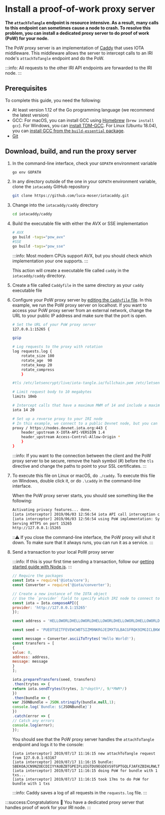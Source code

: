 # Install a proof-of-work proxy server

**The `attachToTangle` endpoint is resource intensive. As a result, many calls to this endpoint can sometimes cause a node to crash. To resolve this problem, you can install a dedicated proxy server to do proof of work (PoW) for your node.**

The PoW proxy server is an implementation of [Caddy](https://caddyserver.com/) that uses IOTA middleware. This middleware allows the server to intercept calls to an IRI node's `attachToTangle` endpoint and do the PoW.

:::info:
All requests to the other IRI API endpoints are forwarded to the IRI node.
:::

## Prerequisites

To complete this guide, you need the following:

- At least version 1.12 of the Go programming language (we recommend the latest version)
- GCC: For macOS, you can install GCC using [Homebrew](https://brew.sh/) (`brew install gcc`). For Windows, you can [install TDM-GCC](http://tdm-gcc.tdragon.net/download). For Linux (Ubuntu 18.04), you can [install GCC from the `build-essential` package](https://linuxize.com/post/how-to-install-gcc-compiler-on-ubuntu-18-04/).
- [Git](https://git-scm.com/downloads)

## Download, build, and run the proxy server

1. In the command-line interface, check your `GOPATH` environment variable

    ```bash
    go env GOPATH
    ````

2. In any directory outside of the one in your `GOPATH` environment variable, clone the `iotacaddy` GitHub repository

    ```bash
    git clone https://github.com/luca-moser/iotacaddy.git
    ```

3. Change into the `iotacaddy/caddy` directory

    ```bash
    cd iotacaddy/caddy
    ```

4. Build the executable file with either the AVX or SSE implementation

    ```bash
    # AVX
    go build -tags="pow_avx"
    #SSE
    go build -tags="pow_sse"
    ```

    :::info:
    Most modern CPUs support AVX, but you should check which implementation your one supports.
    :::

    This action will create a executable file called `caddy` in the `iotacaddy/caddy` directory.

5. Create a file called `Caddyfile` in the same directory as your `caddy` executable file

6. Configure your PoW proxy server by [editing the `Caddyfile` file](https://caddyserver.com/tutorial/caddyfile). In this example, we run the PoW proxy server on localhost. If you want to access your PoW proxy server from an external network, change the URL to your public IP address and make sure that the port is open. 

    ```bash
    # Set the URL of your PoW proxy server
    127.0.0.1:15265 {

    gzip

    # Log requests to the proxy with rotation
    log requests.log {
        rotate_size 100
        rotate_age  90
        rotate_keep 20
        rotate_compress
        }

    #tls /etc/letsencrypt/live/iota-tangle.io/fullchain.pem /etc/letsencrypt/live/iota-tangle.io/privkey.pem

    # Limit request body to 10 megabytes
    limits 10mb

    # Intercept calls that have a maximum MWM of 14 and include a maximum of 20 transactions per call
    iota 14 20

    # Set up a reverse proxy to your IRI node
    # In this example, we connect to a public Devnet node, but you can also connect to your own node
    proxy / https://nodes.devnet.iota.org:443 {
        header_upstream X-IOTA-API-VERSION 1.4
        header_upstream Access-Control-Allow-Origin *
        }
    }
    ```

    :::info:
    If you want to the connection between the client and the PoW proxy server to be secure, remove the hash symbol (#) before the `tls` directive and change the paths to point to your SSL certificates.
    :::

7. To execute this file on Linux or macOS, do `./caddy`. To execute this file on Windows, double click it, or do `.\caddy` in the command-line interface.

    When the PoW proxy server starts, you should see something like the following:

    ```bash
    Activating privacy features... done.                                                                                             
    [iota interceptor] 2019/06/03 12:56:54 iota API call interception configured with max bundle txs limit of 20 and max MWM of 14   
    [iota interceptor] 2019/06/03 12:56:54 using PoW implementation: SyncAVX                                                                             
    Serving HTTPS on port 15265                                                                                                      
    http://127.0.0.1:15265
    ```

    :::warning:
    If you close the command-line interface, the PoW proxy will shut it down. To make sure that it always runs, you can run it as a service.
    :::

8. Send a transaction to your local PoW proxy server

    :::info:
    If this is your first time sending a transaction, follow our [getting started guide with Node.js](root://getting-started/0.1/how-to-guides/get-started.md).
    :::

    ```js
    // Require the packages
    const Iota = require('@iota/core');
    const Converter = require('@iota/converter');

    // Create a new instance of the IOTA object
    // Use the `provider` field to specify which IRI node to connect to
    const iota = Iota.composeAPI({
    provider: 'http://127.0.0.1:15265'
    });

    const address = 'HELLOWORLDHELLOWORLDHELLOWORLDHELLOWORLDHELLOWORLDHELLOWORLDHELLOWORLDHELLOWORLDD';

    const seed = 'PUEOTSEITFEVEWCWBTSIZM9NKRGJEIMXTULBACGFRQK9IMGICLBKW9TTEVSDQMGWKBXPVCBMMCXWMNPDX';

    const message = Converter.asciiToTrytes('Hello World!');
    const transfers = [
    {
    value: 0,
    address: address,
    message: message
    }
    ];

    iota.prepareTransfers(seed, transfers)
    .then(trytes => {
    return iota.sendTrytes(trytes, 3/*depth*/, 9/*MWM*/)
    })
    .then(bundle => {
    var JSONBundle = JSON.stringify(bundle,null,1);
    console.log(`Bundle: ${JSONBundle}`)
    })
    .catch(error => {
    // Catch any errors
    console.log(error);
    });
    ```

    You should see that the PoW proxy server handles the `attachToTangle` endpoint and logs it to the console:

    ```
    [iota interceptor] 2019/07/17 11:16:15 new attachToTangle request from 127.0.0.1:63167
    [iota interceptor] 2019/07/17 11:16:15 bundle: SBEKOAJCN9NZOECDIIYYAUBZBTGPEIFLUIGTDU9EGDEVS9TGPTGQLFJAFXZBIHLRWLTAZLALRXOFOPTXB
    [iota interceptor] 2019/07/17 11:16:15 doing PoW for bundle with 1 txs...
    [iota interceptor] 2019/07/17 11:16:15 took 17ms to do PoW for bundle with 1 txs
    ```

    :::info:
    Caddy saves a log of all requests in the `requests.log` file.
    :::

:::success:Congratulations :tada:
You have a dedicated proxy server that handles proof of work for your IRI node.
:::

